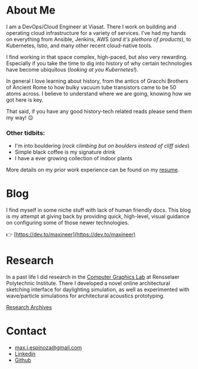 # About Me

I am a DevOps/Cloud Engineer at Viasat. There I work on building and operating cloud infrastructure for a variety of services. I've had my hands on everything from Ansible, Jenkins, AWS (*and it's plethora of products*), to Kubernetes, Istio, and many other recent cloud-native tools.

I find working in that space complex, high-paced, but also very rewarding. Especially if you take the time to dig into history of why certain technologies have become ubiquitous (*looking at you Kubernetes!*). 

In general I love learning about history, from the antics of Gracchi Brothers of Ancient Rome to how bulky vacuum tube transistors came to be 50 atoms across. I believe to understand where we are going, knowing how we got here is key.

That said, if you have any good history-tech related reads please send them my way! 😉

### Other tidbits: 

- I'm into bouldering (*rock climbing but on boulders instead of cliff sides*)
- Simple black coffee is my signature drink
- I have a ever growing collection of indoor plants

More details on my prior work experience can be found on my [resume](https://espinm2.github.io/staging/assets/cv.pdf).

# Blog
I find myself in some niche stuff with lack of human friendly docs. This blog is my attempt at giving back by providing quick, high-level, visual guidance on configuring some of those newer technologies.



👉 [https://dev.to/maxineer](https://dev.to/maxineer)

# Research
In a past life I did research in the [Computer Graphics Lab](http://www.cs.rpi.edu/graphics/people.html) at Rensselaer Polytechnic Institute. There I developed a novel online architectural sketching interface for daylighting simulation, as well as experimented with wave/particle simulations for architectural acoustics prototyping.


[Research Archives](https://espinm2.github.io/archives/research.html)

# Contact
- [max.j.espinoza@gmail.com](mailto:max.j.espinoza@gmail.com)
- [Linkedin](https://www.linkedin.com/in/maxespinoza)
- [Github](https://github.com/espinm2)
